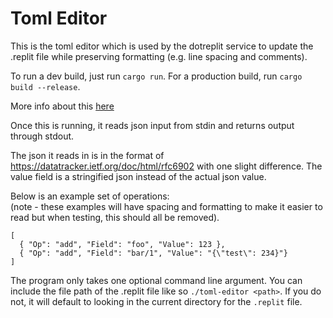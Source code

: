 # Toml Editor

This is the toml editor which is used by the dotreplit service to update the .replit file while preserving formatting (e.g. line spacing and comments).  

To run a dev build, just run `cargo run`. For a production build, run `cargo build --release`.  

More info about this [here](https://replit.com/@util/Design-docs#goval/dotreplit_editor.md)  

Once this is running, it reads json input from stdin and returns output through stdout.  

The json it reads in is in the format of https://datatracker.ietf.org/doc/html/rfc6902 with one slight difference. The value field is a stringified json instead of the actual json value.  

Below is an example set of operations:  
(note - these examples will have spacing and formatting to make it easier to read but when testing, this should all be removed).  

```
[
  { "Op": "add", "Field": "foo", "Value": 123 },
  { "Op": "add", "Field": "bar/1", "Value": "{\"test\": 234}"}
]
```

The program only takes one optional command line argument. You can include the file path of the .replit file like so `./toml-editor <path>`. If you do not, it will default to looking in the current directory for the `.replit` file.

